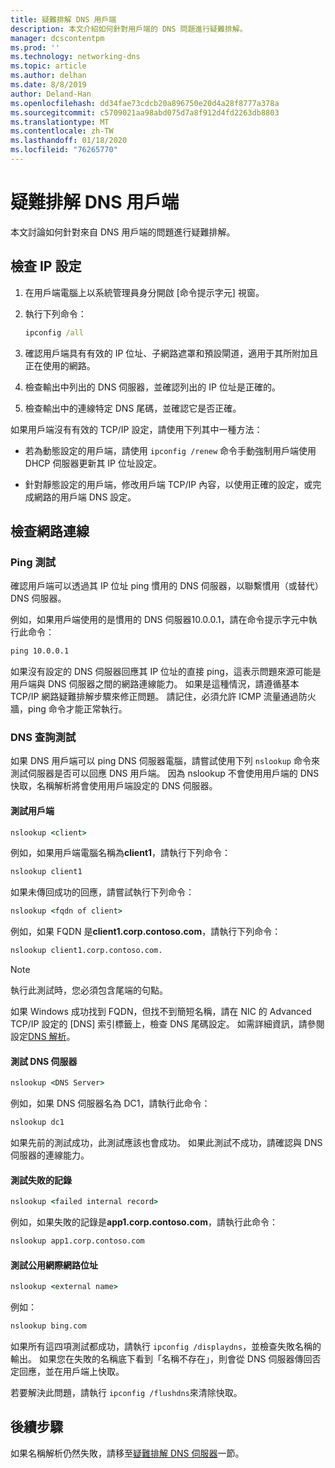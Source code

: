 ```yaml
---
title: 疑難排解 DNS 用戶端
description: 本文介紹如何針對用戶端的 DNS 問題進行疑難排解。
manager: dcscontentpm
ms.prod: ''
ms.technology: networking-dns
ms.topic: article
ms.author: delhan
ms.date: 8/8/2019
author: Deland-Han
ms.openlocfilehash: dd34fae73cdcb20a896750e20d4a28f8777a378a
ms.sourcegitcommit: c5709021aa98abd075d7a8f912d4fd2263db8803
ms.translationtype: MT
ms.contentlocale: zh-TW
ms.lasthandoff: 01/18/2020
ms.locfileid: "76265770"
---
```

# <a name="troubleshooting-dns-clients"></a>疑難排解 DNS 用戶端

本文討論如何針對來自 DNS 用戶端的問題進行疑難排解。

## <a name="check-ip-configuration"></a>檢查 IP 設定

1. 在用戶端電腦上以系統管理員身分開啟 [命令提示字元] 視窗。

2. 執行下列命令：

   ```cmd
   ipconfig /all
   ```

3. 確認用戶端具有有效的 IP 位址、子網路遮罩和預設閘道，適用于其所附加且正在使用的網路。

4. 檢查輸出中列出的 DNS 伺服器，並確認列出的 IP 位址是正確的。

5. 檢查輸出中的連線特定 DNS 尾碼，並確認它是否正確。

如果用戶端沒有有效的 TCP/IP 設定，請使用下列其中一種方法：

* 若為動態設定的用戶端，請使用 `ipconfig /renew` 命令手動強制用戶端使用 DHCP 伺服器更新其 IP 位址設定。

* 針對靜態設定的用戶端，修改用戶端 TCP/IP 內容，以使用正確的設定，或完成網路的用戶端 DNS 設定。

## <a name="check-network-connection"></a>檢查網路連線

### <a name="ping-test"></a>Ping 測試

確認用戶端可以透過其 IP 位址 ping 慣用的 DNS 伺服器，以聯繫慣用（或替代） DNS 伺服器。

例如，如果用戶端使用的是慣用的 DNS 伺服器10.0.0.1，請在命令提示字元中執行此命令：

```cmd
ping 10.0.0.1
```

如果沒有設定的 DNS 伺服器回應其 IP 位址的直接 ping，這表示問題來源可能是用戶端與 DNS 伺服器之間的網路連線能力。 如果是這種情況，請遵循基本 TCP/IP 網路疑難排解步驟來修正問題。 請記住，必須允許 ICMP 流量通過防火牆，ping 命令才能正常執行。

### <a name="dns-query-tests"></a>DNS 查詢測試

如果 DNS 用戶端可以 ping DNS 伺服器電腦，請嘗試使用下列 `nslookup` 命令來測試伺服器是否可以回應 DNS 用戶端。 因為 nslookup 不會使用用戶端的 DNS 快取，名稱解析將會使用用戶端設定的 DNS 伺服器。

#### <a name="test-a-client"></a>測試用戶端

```cmd
nslookup <client>
```
  
例如，如果用戶端電腦名稱為**client1**，請執行下列命令：
  
```cmd
nslookup client1
```
  
如果未傳回成功的回應，請嘗試執行下列命令：
  
```cmd
nslookup <fqdn of client>
```
  
例如，如果 FQDN 是**client1.corp.contoso.com**，請執行下列命令：

```cmd
nslookup client1.corp.contoso.com.
```

> [!NOTE]
> 執行此測試時，您必須包含尾端的句點。

如果 Windows 成功找到 FQDN，但找不到簡短名稱，請在 NIC 的 Advanced TCP/IP 設定的 [DNS] 索引標籤上，檢查 DNS 尾碼設定。 如需詳細資訊，請參閱設定[DNS 解析](https://docs.microsoft.com/previous-versions/tn-archive/dd163570(v=technet.10)#configuring-dns-resolution)。

#### <a name="test-the-dns-server"></a>測試 DNS 伺服器

```cmd
nslookup <DNS Server>
```

例如，如果 DNS 伺服器名為 DC1，請執行此命令：

```cmd
nslookup dc1
```
如果先前的測試成功，此測試應該也會成功。 如果此測試不成功，請確認與 DNS 伺服器的連線能力。

#### <a name="test-the-failing-record"></a>測試失敗的記錄

```cmd
nslookup <failed internal record>
```

例如，如果失敗的記錄是**app1.corp.contoso.com**，請執行此命令：

```cmd
nslookup app1.corp.contoso.com
```

#### <a name="test-a-public-internet-address"></a>測試公用網際網路位址

```cmd
nslookup <external name>
```

例如： 
```cmd
nslookup bing.com
```

如果所有這四項測試都成功，請執行 `ipconfig /displaydns`，並檢查失敗名稱的輸出。 如果您在失敗的名稱底下看到「名稱不存在」，則會從 DNS 伺服器傳回否定回應，並在用戶端上快取。 

若要解決此問題，請執行 `ipconfig /flushdns`來清除快取。

## <a name="next-step"></a>後續步驟

如果名稱解析仍然失敗，請移至[疑難排解 DNS 伺服器](troubleshoot-dns-server.md)一節。
